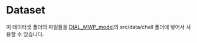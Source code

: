 # Dataset
이 데이터셋 폴더의 파일들을 [DIAL_MWP_model](https://github.com/ilwoong100/DIAL_MWP_model)의 src/data/chall 폴더에 넣어서 사용할 수 있습니다.
